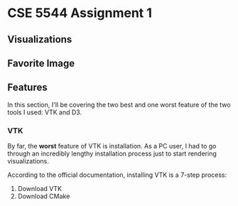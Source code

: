 # CSE 5544 Assignment 1

## Visualizations

## Favorite Image

## Features

In this section, I'll be covering the two best and one worst feature of
the two tools I used: VTK and D3.

### VTK

By far, the **worst** feature of VTK is installation. As a PC user, I had to go
through an incredibly lengthy installation process just to start rendering
visualizations.

According to the official documentation, installing VTK is a 7-step process:

1. Download VTK
2. Download CMake
